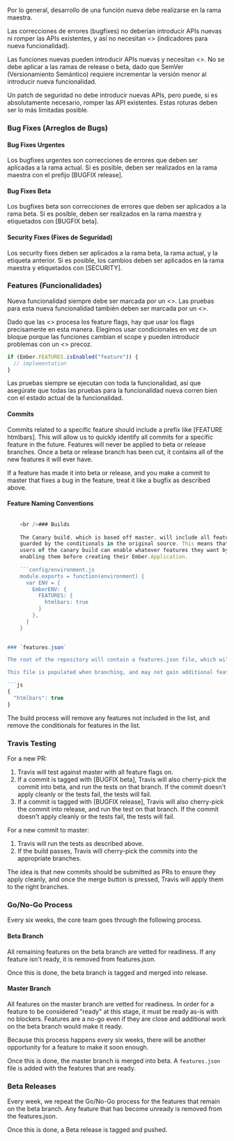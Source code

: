 Por lo general, desarrollo de una función nueva debe realizarse en la rama maestra.

Las correcciones de errores (bugfixes) no deberían introducir APIs nuevas ni romper las APIs existentes, y así no necesitan <<feature flags>> (indicadores para nueva funcionalidad).

Las funciones nuevas pueden introducir APIs nuevas y necesitan <<feature flags>>. No se debe aplicar a las ramas de release o beta, dado que SemVer (Versionamiento Semántico) requiere incrementar la versión menor al introducir nueva funcionalidad.

Un patch de seguridad no debe introducir nuevas APIs, pero puede, si es absolutamente necesario, romper las API existentes. Estas roturas deben ser lo más limitadas posible.

### Bug Fixes (Arreglos de Bugs)

#### Bug Fixes Urgentes

Los bugfixes urgentes son correcciones de errores que deben ser aplicadas a la rama actual. Si es posible, deben ser realizados en la rama maestra con el prefijo [BUGFIX release].

#### Bug Fixes Beta

Los bugfixes beta son correcciones de errores que deben ser aplicados a la rama beta. Si es posible, deben ser realizados en la rama maestra y etiquetados con [BUGFIX beta].

#### Security Fixes (Fixes de Seguridad)

Los security fixes deben ser aplicados a la rama beta, la rama actual, y la etiqueta anterior. Si es posible, los cambios deben ser aplicados en la rama maestra y etiquetados con [SECURITY].

### Features (Funcionalidades)

Nueva funcionalidad siempre debe ser marcada por un <<feature flag>>. Las pruebas para esta nueva funcionalidad también deben ser marcada por un <<feature flag>>.

Dado que las <<build-tools>> procesa los feature flags, hay que usar los flags precisamente en esta manera. Elegimos usar condicionales en vez de un bloque porque las funciones cambian el scope y pueden introducir problemas con un <<return>> precoz.

```js
if (Ember.FEATURES.isEnabled("feature")) {
  // implementation
}
```

Las pruebas siempre se ejecutan con toda la funcionalidad, así que asegúrate que todas las pruebas para la funcionalidad nueva corren bien con el estado actual de la funcionalidad.

#### Commits

Commits related to a specific feature should include a prefix like [FEATURE htmlbars]. This will allow us to quickly identify all commits for a specific feature in the future. Features will never be applied to beta or release branches. Once a beta or release branch has been cut, it contains all of the new features it will ever have.

If a feature has made it into beta or release, and you make a commit to master that fixes a bug in the feature, treat it like a bugfix as described above.

#### Feature Naming Conventions

```config/environment.js Ember.FEATURES['<packagename>-<feature>'] // if package specific Ember.FEATURES['container-factory-injections'] Ember.FEATURES['htmlbars']

    <br />### Builds
    
    The Canary build, which is based off master, will include all features,
    guarded by the conditionals in the original source. This means that
    users of the canary build can enable whatever features they want by
    enabling them before creating their Ember.Application.
    
    ```config/environment.js
    module.exports = function(environment) {
      var ENV = {
        EmberENV: {
          FEATURES: {
            htmlbars: true
          }
        },
      }
    }
    

### `features.json`

The root of the repository will contain a features.json file, which will contain a list of features that should be enabled for beta or release builds.

This file is populated when branching, and may not gain additional features after the original branch. It may remove features.

```js
{
  "htmlbars": true
}
```

The build process will remove any features not included in the list, and remove the conditionals for features in the list.

### Travis Testing

For a new PR:

  1. Travis will test against master with all feature flags on.
  2. If a commit is tagged with [BUGFIX beta], Travis will also cherry-pick the commit into beta, and run the tests on that branch. If the commit doesn't apply cleanly or the tests fail, the tests will fail.
  3. If a commit is tagged with [BUGFIX release], Travis will also cherry-pick the commit into release, and run the test on that branch. If the commit doesn't apply cleanly or the tests fail, the tests will fail.

For a new commit to master:

  1. Travis will run the tests as described above.
  2. If the build passes, Travis will cherry-pick the commits into the appropriate branches.

The idea is that new commits should be submitted as PRs to ensure they apply cleanly, and once the merge button is pressed, Travis will apply them to the right branches.

### Go/No-Go Process

Every six weeks, the core team goes through the following process.

#### Beta Branch

All remaining features on the beta branch are vetted for readiness. If any feature isn't ready, it is removed from features.json.

Once this is done, the beta branch is tagged and merged into release.

#### Master Branch

All features on the master branch are vetted for readiness. In order for a feature to be considered "ready" at this stage, it must be ready as-is with no blockers. Features are a no-go even if they are close and additional work on the beta branch would make it ready.

Because this process happens every six weeks, there will be another opportunity for a feature to make it soon enough.

Once this is done, the master branch is merged into beta. A `features.json` file is added with the features that are ready.

### Beta Releases

Every week, we repeat the Go/No-Go process for the features that remain on the beta branch. Any feature that has become unready is removed from the features.json.

Once this is done, a Beta release is tagged and pushed.